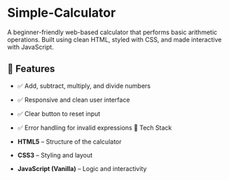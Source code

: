 # Simple-Calculator
A beginner-friendly web-based calculator that performs basic arithmetic operations. Built using clean HTML, styled with CSS, and made interactive with JavaScript.

## 🌟 Features

- ✅ Add, subtract, multiply, and divide numbers
- ✅ Responsive and clean user interface
- ✅ Clear button to reset input
- ✅ Error handling for invalid expressions
 🚀 Tech Stack

- **HTML5** – Structure of the calculator
- **CSS3** – Styling and layout
- **JavaScript (Vanilla)** – Logic and interactivity
